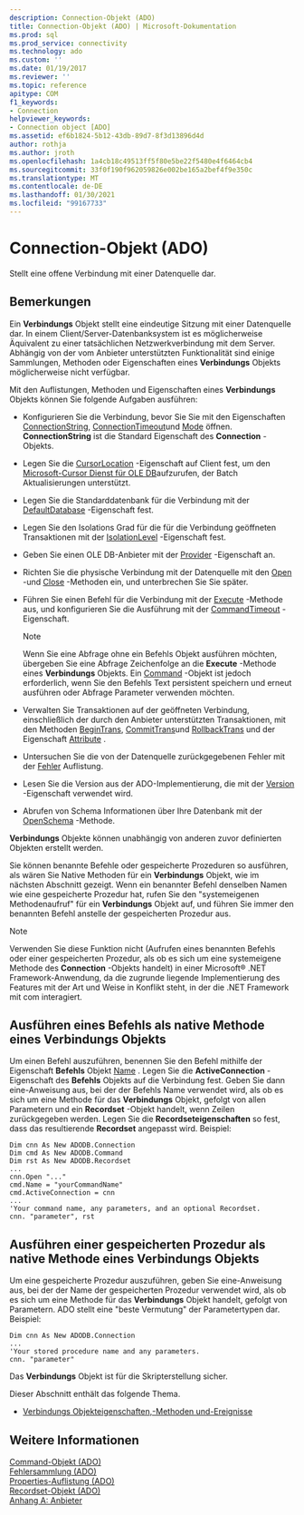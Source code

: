 ```yaml
---
description: Connection-Objekt (ADO)
title: Connection-Objekt (ADO) | Microsoft-Dokumentation
ms.prod: sql
ms.prod_service: connectivity
ms.technology: ado
ms.custom: ''
ms.date: 01/19/2017
ms.reviewer: ''
ms.topic: reference
apitype: COM
f1_keywords:
- Connection
helpviewer_keywords:
- Connection object [ADO]
ms.assetid: ef6b1824-5b12-43db-89d7-8f3d13896d4d
author: rothja
ms.author: jroth
ms.openlocfilehash: 1a4cb18c49513ff5f80e5be22f5480e4f6464cb4
ms.sourcegitcommit: 33f0f190f962059826e002be165a2bef4f9e350c
ms.translationtype: MT
ms.contentlocale: de-DE
ms.lasthandoff: 01/30/2021
ms.locfileid: "99167733"
---
```

# <a name="connection-object-ado"></a>Connection-Objekt (ADO)
Stellt eine offene Verbindung mit einer Datenquelle dar.  
  
## <a name="remarks"></a>Bemerkungen  
 Ein **Verbindungs** Objekt stellt eine eindeutige Sitzung mit einer Datenquelle dar. In einem Client/Server-Datenbanksystem ist es möglicherweise Äquivalent zu einer tatsächlichen Netzwerkverbindung mit dem Server. Abhängig von der vom Anbieter unterstützten Funktionalität sind einige Sammlungen, Methoden oder Eigenschaften eines **Verbindungs** Objekts möglicherweise nicht verfügbar.  
  
 Mit den Auflistungen, Methoden und Eigenschaften eines **Verbindungs** Objekts können Sie folgende Aufgaben ausführen:  
  
-   Konfigurieren Sie die Verbindung, bevor Sie Sie mit den Eigenschaften [ConnectionString](./connectionstring-property-ado.md), [ConnectionTimeout](./connectiontimeout-property-ado.md)und [Mode](./mode-property-ado.md) öffnen. **ConnectionString** ist die Standard Eigenschaft des **Connection** -Objekts.  
  
-   Legen Sie die [CursorLocation](./cursorlocation-property-ado.md) -Eigenschaft auf Client fest, um den [Microsoft-Cursor Dienst für OLE DB](../../guide/appendixes/microsoft-cursor-service-for-ole-db-ado-service-component.md)aufzurufen, der Batch Aktualisierungen unterstützt.  
  
-   Legen Sie die Standarddatenbank für die Verbindung mit der [DefaultDatabase](./defaultdatabase-property.md) -Eigenschaft fest.  
  
-   Legen Sie den Isolations Grad für die für die Verbindung geöffneten Transaktionen mit der [IsolationLevel](./isolationlevel-property.md) -Eigenschaft fest.  
  
-   Geben Sie einen OLE DB-Anbieter mit der [Provider](./provider-property-ado.md) -Eigenschaft an.  
  
-   Richten Sie die physische Verbindung mit der Datenquelle mit den [Open](./open-method-ado-connection.md) -und [Close](./close-method-ado.md) -Methoden ein, und unterbrechen Sie Sie später.  
  
-   Führen Sie einen Befehl für die Verbindung mit der [Execute](./execute-method-ado-connection.md) -Methode aus, und konfigurieren Sie die Ausführung mit der [CommandTimeout](./commandtimeout-property-ado.md) -Eigenschaft.  
  
    > [!NOTE]
    >  Wenn Sie eine Abfrage ohne ein Befehls Objekt ausführen möchten, übergeben Sie eine Abfrage Zeichenfolge an die **Execute** -Methode eines **Verbindungs** Objekts. Ein [Command](./command-object-ado.md) -Objekt ist jedoch erforderlich, wenn Sie den Befehls Text persistent speichern und erneut ausführen oder Abfrage Parameter verwenden möchten.  
  
-   Verwalten Sie Transaktionen auf der geöffneten Verbindung, einschließlich der durch den Anbieter unterstützten Transaktionen, mit den Methoden [BeginTrans](./begintrans-committrans-and-rollbacktrans-methods-ado.md), [CommitTrans](./begintrans-committrans-and-rollbacktrans-methods-ado.md)und [RollbackTrans](./begintrans-committrans-and-rollbacktrans-methods-ado.md) und der Eigenschaft [Attribute](./attributes-property-ado.md) .  
  
-   Untersuchen Sie die von der Datenquelle zurückgegebenen Fehler mit der [Fehler](./errors-collection-ado.md) Auflistung.  
  
-   Lesen Sie die Version aus der ADO-Implementierung, die mit der [Version](./version-property-ado.md) -Eigenschaft verwendet wird.  
  
-   Abrufen von Schema Informationen über Ihre Datenbank mit der [OpenSchema](./openschema-method.md) -Methode.  
  
 **Verbindungs** Objekte können unabhängig von anderen zuvor definierten Objekten erstellt werden.  
  
 Sie können benannte Befehle oder gespeicherte Prozeduren so ausführen, als wären Sie Native Methoden für ein **Verbindungs** Objekt, wie im nächsten Abschnitt gezeigt. Wenn ein benannter Befehl denselben Namen wie eine gespeicherte Prozedur hat, rufen Sie den "systemeigenen Methodenaufruf" für ein **Verbindungs** Objekt auf, und führen Sie immer den benannten Befehl anstelle der gespeicherten Prozedur aus.  
  
> [!NOTE]
>  Verwenden Sie diese Funktion nicht (Aufrufen eines benannten Befehls oder einer gespeicherten Prozedur, als ob es sich um eine systemeigene Methode des **Connection** -Objekts handelt) in einer Microsoft® .NET Framework-Anwendung, da die zugrunde liegende Implementierung des Features mit der Art und Weise in Konflikt steht, in der die .NET Framework mit com interagiert.  
  
## <a name="execute-a-command-as-a-native-method-of-a-connection-object"></a>Ausführen eines Befehls als native Methode eines Verbindungs Objekts  
 Um einen Befehl auszuführen, benennen Sie den Befehl mithilfe der Eigenschaft **Befehls** Objekt [Name](./name-property-ado.md) . Legen Sie die **ActiveConnection** -Eigenschaft des **Befehls** Objekts auf die Verbindung fest. Geben Sie dann eine-Anweisung aus, bei der der Befehls Name verwendet wird, als ob es sich um eine Methode für das **Verbindungs** Objekt, gefolgt von allen Parametern und ein **Recordset** -Objekt handelt, wenn Zeilen zurückgegeben werden. Legen Sie die **Recordseteigenschaften** so fest, dass das resultierende **Recordset** angepasst wird. Beispiel:  
  
```  
Dim cnn As New ADODB.Connection  
Dim cmd As New ADODB.Command  
Dim rst As New ADODB.Recordset  
...  
cnn.Open "..."  
cmd.Name = "yourCommandName"  
cmd.ActiveConnection = cnn  
...  
'Your command name, any parameters, and an optional Recordset.  
cnn. "parameter", rst  
```  
  
## <a name="execute-a-stored-procedure-as-a-native-method-of-a-connection-object"></a>Ausführen einer gespeicherten Prozedur als native Methode eines Verbindungs Objekts  
 Um eine gespeicherte Prozedur auszuführen, geben Sie eine-Anweisung aus, bei der der Name der gespeicherten Prozedur verwendet wird, als ob es sich um eine Methode für das **Verbindungs** Objekt handelt, gefolgt von Parametern. ADO stellt eine "beste Vermutung" der Parametertypen dar. Beispiel:  
  
```  
Dim cnn As New ADODB.Connection  
...  
'Your stored procedure name and any parameters.  
cnn. "parameter"  
```  
  
 Das **Verbindungs** Objekt ist für die Skripterstellung sicher.  
  
 Dieser Abschnitt enthält das folgende Thema.  
  
-   [Verbindungs Objekteigenschaften,-Methoden und-Ereignisse](./connection-object-properties-methods-and-events.md)  
  
## <a name="see-also"></a>Weitere Informationen  
 [Command-Objekt (ADO)](./command-object-ado.md)   
 [Fehlersammlung (ADO)](./errors-collection-ado.md)   
 [Properties-Auflistung (ADO)](./properties-collection-ado.md)   
 [Recordset-Objekt (ADO)](./recordset-object-ado.md)   
 [Anhang A: Anbieter](../../guide/appendixes/appendix-a-providers.md)